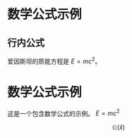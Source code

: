 <!-- <script src="https://polyfill.io/v3/polyfill.min.js?features=es6"></script>
<script id="MathJax-script" async
  src="https://cdn.jsdelivr.net/npm/mathjax@3/es5/tex-mml-chtml.js">
</script> -->

# 数学公式示例

## 行内公式

爱因斯坦的质能方程是 $E = mc^2$。


# 数学公式示例
这是一个包含数学公式的示例。 $E=mc^2$

$$
\mathbb{G}(\hat{x})
$$

